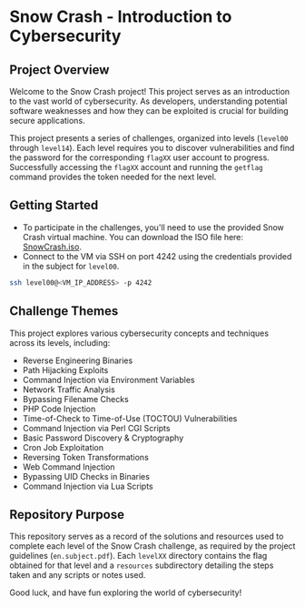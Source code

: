 # Snow Crash - Introduction to Cybersecurity

## Project Overview

Welcome to the Snow Crash project! This project serves as an introduction to the vast world of cybersecurity. As developers, understanding potential software weaknesses and how they can be exploited is crucial for building secure applications.

This project presents a series of challenges, organized into levels (`level00` through `level14`). Each level requires you to discover vulnerabilities and find the password for the corresponding `flagXX` user account to progress. Successfully accessing the `flagXX` account and running the `getflag` command provides the token needed for the next level.

## Getting Started

- To participate in the challenges, you'll need to use the provided Snow Crash virtual machine. You can download the ISO file here: [SnowCrash.iso](https://cdn.intra.42.fr/isos/SnowCrash.iso).
- Connect to the VM via SSH on port 4242 using the credentials provided in the subject for `level00`.

```bash
ssh level00@<VM_IP_ADDRESS> -p 4242
```
## Challenge Themes

This project explores various cybersecurity concepts and techniques across its levels, including:

*   Reverse Engineering Binaries
*   Path Hijacking Exploits
*   Command Injection via Environment Variables
*   Network Traffic Analysis
*   Bypassing Filename Checks
*   PHP Code Injection
*   Time-of-Check to Time-of-Use (TOCTOU) Vulnerabilities
*   Command Injection via Perl CGI Scripts
*   Basic Password Discovery & Cryptography
*   Cron Job Exploitation
*   Reversing Token Transformations
*   Web Command Injection
*   Bypassing UID Checks in Binaries
*   Command Injection via Lua Scripts

## Repository Purpose

This repository serves as a record of the solutions and resources used to complete each level of the Snow Crash challenge, as required by the project guidelines (`en.subject.pdf`). Each `levelXX` directory contains the flag obtained for that level and a `resources` subdirectory detailing the steps taken and any scripts or notes used.

Good luck, and have fun exploring the world of cybersecurity!